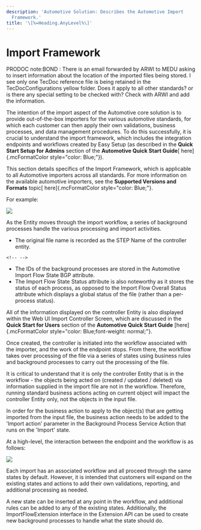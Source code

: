 ```yaml
---
description: 'Automotive Solution: Describes the Automotive Import
  Framework.'
title: '\[%=Heading.AnyLevel%\]'
---
```


Import Framework
================

PRODOC note:BOND : There is an email forwarded by ARWI to MEDU asking to
insert information about the location of the imported files being
stored. I see only one TecDoc reference file is being retained in the
TecDocConfigurations yellow folder. Does it apply to all other
standards? or is there any special setting to be checked with? Check
with ARWI and add the information.

The intention of the import aspect of the Automotive core solution is to
provide out-of-the-box importers for the various automotive standards,
for which each customer can then apply their own validations, business
processes, and data management procedures. To do this successfully, it
is crucial to understand the import framework, which includes the
integration endpoints and workflows created by Easy Setup (as described
in the **Quick Start Setup for Admins** section of the **Automotive
Quick Start Guide**[ here]{.mcFormatColor style="color: Blue;"}).

This section details specifics of the Import Framework, which is
applicable to all Automotive importers across all standards. For more
information on the available automotive importers, see the **Supported
Versions and Formats** topic[ here]{.mcFormatColor
style="color: Blue;"}.

For example:

![](../../Resources/Images/QS/ControllerEntity.png)

As the Entity moves through the import workflow, a series of background
processes handle the various processing and import activities.

-   The original file name is recorded as the STEP Name of the
    controller entity.

```{=html}
<!-- -->
```
-   The IDs of the background processes are stored in the Automotive
    Import Flow State BGP attribute.
-   The Import Flow State Status attribute is also noteworthy as it
    stores the status of each process, as opposed to the Import Flow
    Overall Status attribute which displays a global status of the file
    (rather than a per-process status).

All of the information displayed on the controller Entity is also
displayed within the Web UI Import Controller Screen, which are
discussed in the **Quick Start for Users** section of the **Automotive
Quick Start Guide** [here]{.mcFormatColor
style="color: Blue;font-weight: normal;"}.

Once created, the controller is initiated into the workflow associated
with the importer, and the work of the endpoint stops. From there, the
workflow takes over processing of the file via a series of states using
business rules and background processes to carry out the processing of
the file.

It is critical to understand that it is only the controller Entity that
is in the workflow - the objects being acted on (created / updated /
deleted) via information supplied in the import file are not in the
workflow. Therefore, running standard business actions acting on current
object will impact the controller Entity only, not the objects in the
input file.

In order for the business action to apply to the object(s) that are
getting imported from the input file, the business action needs to be
added to the \'Import action\' parameter in the Background Process
Service Action that runs on the \'Import\' state.

At a high-level, the interaction between the endpoint and the workflow
is as follows:

![](../../Resources/Images/QS/IIEPToWFGraphic.png)

Each import has an associated workflow and all proceed through the same
states by default. However, it is intended that customers will expand on
the existing states and actions to add their own validations, reporting,
and additional processing as needed.

A new state can be inserted at any point in the workflow, and additional
rules can be added to any of the existing states. Additionally, the
ImportFlowExtension interface in the Extension API can be used to create
new background processes to handle what the state should do.

